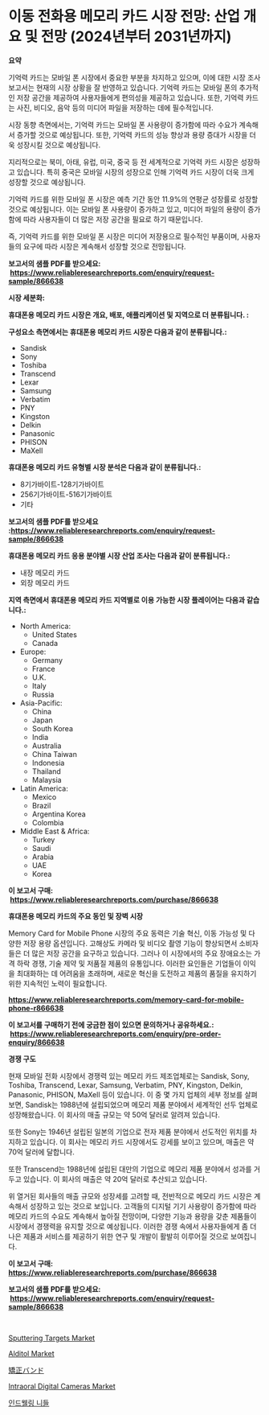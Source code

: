 <p><h1>이동 전화용 메모리 카드 시장 전망: 산업 개요 및 전망 (2024년부터 2031년까지)</h1></p><p><strong>요약</strong></p>
<p><p>기억력 카드는 모바일 폰 시장에서 중요한 부분을 차지하고 있으며, 이에 대한 시장 조사 보고서는 현재의 시장 상황을 잘 반영하고 있습니다. 기억력 카드는 모바일 폰의 추가적인 저장 공간을 제공하여 사용자들에게 편의성을 제공하고 있습니다. 또한, 기억력 카드는 사진, 비디오, 음악 등의 미디어 파일을 저장하는 데에 필수적입니다.</p><p>시장 동향 측면에서는, 기억력 카드는 모바일 폰 사용량이 증가함에 따라 수요가 계속해서 증가할 것으로 예상됩니다. 또한, 기억력 카드의 성능 향상과 용량 증대가 시장을 더욱 성장시킬 것으로 예상됩니다.</p><p>지리적으로는 북미, 아태, 유럽, 미국, 중국 등 전 세계적으로 기억력 카드 시장은 성장하고 있습니다. 특히 중국은 모바일 시장의 성장으로 인해 기억력 카드 시장이 더욱 크게 성장할 것으로 예상됩니다.</p><p>기억력 카드를 위한 모바일 폰 시장은 예측 기간 동안 11.9%의 연평균 성장률로 성장할 것으로 예상됩니다. 이는 모바일 폰 사용량이 증가하고 있고, 미디어 파일의 용량이 증가함에 따라 사용자들이 더 많은 저장 공간을 필요로 하기 때문입니다.</p><p>즉, 기억력 카드를 위한 모바일 폰 시장은 미디어 저장용으로 필수적인 부품이며, 사용자들의 요구에 따라 시장은 계속해서 성장할 것으로 전망됩니다.</p></p>
<p><strong>보고서의 샘플 PDF를 받으세요: &nbsp;<a href="https://www.reliableresearchreports.com/enquiry/request-sample/866638">https://www.reliableresearchreports.com/enquiry/request-sample/866638</a></strong></p>
<p><strong>시장 세분화:</strong></p>
<p><strong> 휴대폰용 메모리 카드 시장은 개요, 배포, 애플리케이션 및 지역으로 더 분류됩니다. :</strong></p>
<p><strong>구성요소 측면에서는 휴대폰용 메모리 카드 시장은 다음과 같이 분류됩니다.:</strong></p>
<p><ul><li>Sandisk</li><li>Sony</li><li>Toshiba</li><li>Transcend</li><li>Lexar</li><li>Samsung</li><li>Verbatim</li><li>PNY</li><li>Kingston</li><li>Delkin</li><li>Panasonic</li><li>PHISON</li><li>MaXell</li></ul></p>
<p><strong> 휴대폰용 메모리 카드 유형별 시장 분석은 다음과 같이 분류됩니다.:</strong></p>
<p><ul><li>8기가바이트-128기가바이트</li><li>256기가바이트-516기가바이트</li><li>기타</li></ul></p>
<p><strong>보고서의 샘플 PDF를 받으세요 :<a href="https://www.reliableresearchreports.com/enquiry/request-sample/866638">https://www.reliableresearchreports.com/enquiry/request-sample/866638</a></strong></p>
<p><strong> 휴대폰용 메모리 카드 응용 분야별 시장 산업 조사는 다음과 같이 분류됩니다.:</strong></p>
<p><ul><li>내장 메모리 카드</li><li>외장 메모리 카드</li></ul></p>
<p><strong>지역 측면에서 휴대폰용 메모리 카드 지역별로 이용 가능한 시장 플레이어는 다음과 같습니다.:</strong></p>
<p><ul>
    <li>
        North America:
        <ul>
            <li>United States</li>
            <li>Canada</li>
        </ul>
    </li>
    <li>
        Europe:
        <ul>
            <li>Germany</li>
            <li>France</li>
            <li>U.K.</li>
            <li>Italy</li>
            <li>Russia</li>
        </ul>
    </li>
    <li>
        Asia-Pacific:
        <ul>
            <li>China</li>
            <li>Japan</li>
            <li>South Korea</li>
            <li>India</li>
            <li>Australia</li>
            <li>China Taiwan</li>
            <li>Indonesia</li>
            <li>Thailand</li>
            <li>Malaysia</li>
        </ul>
    </li>
    <li>
        Latin America:
        <ul>
            <li>Mexico</li>
            <li>Brazil</li>
            <li>Argentina Korea</li>
            <li>Colombia</li>
        </ul>
    </li>
    <li>
        Middle East & Africa:
        <ul>
            <li>Turkey</li>
            <li>Saudi</li>
            <li>Arabia</li>
            <li>UAE</li>
            <li>Korea</li>
        </ul>
    </li>
    </ul></p>
<p><strong>이 보고서 구매: &nbsp;<a href="https://www.reliableresearchreports.com/purchase/866638">https://www.reliableresearchreports.com/purchase/866638</a></strong></p>
<p><strong>휴대폰용 메모리 카드의 주요 동인 및 장벽 시장</strong></p>
<p><p>Memory Card for Mobile Phone 시장의 주요 동력은 기술 혁신, 이동 가능성 및 다양한 저장 용량 옵션입니다. 고해상도 카메라 및 비디오 촬영 기능이 향상되면서 소비자들은 더 많은 저장 공간을 요구하고 있습니다. 그러나 이 시장에서의 주요 장애요소는 가격 하락 경쟁, 기술 제약 및 저품질 제품의 유통입니다. 이러한 요인들은 기업들이 이익을 최대화하는 데 어려움을 초래하며, 새로운 혁신을 도전하고 제품의 품질을 유지하기 위한 지속적인 노력이 필요합니다.</p></p>
<p><strong><a href="https://www.reliableresearchreports.com/memory-card-for-mobile-phone-r866638">https://www.reliableresearchreports.com/memory-card-for-mobile-phone-r866638</a></strong></p>
<p><strong>이 보고서를 구매하기 전에 궁금한 점이 있으면 문의하거나 공유하세요.: &nbsp;<a href="https://www.reliableresearchreports.com/enquiry/pre-order-enquiry/866638">https://www.reliableresearchreports.com/enquiry/pre-order-enquiry/866638</a></strong></p>
<p><strong>경쟁 구도</strong></p>
<p><p>현재 모바일 전화 시장에서 경쟁력 있는 메모리 카드 제조업체로는 Sandisk, Sony, Toshiba, Transcend, Lexar, Samsung, Verbatim, PNY, Kingston, Delkin, Panasonic, PHISON, MaXell 등이 있습니다. 이 중 몇 가지 업체의 세부 정보를 살펴보면, Sandisk는 1988년에 설립되었으며 메모리 제품 분야에서 세계적인 선두 업체로 성장해왔습니다. 이 회사의 매출 규모는 약 50억 달러로 알려져 있습니다. </p><p>또한 Sony는 1946년 설립된 일본의 기업으로 전자 제품 분야에서 선도적인 위치를 차지하고 있습니다. 이 회사는 메모리 카드 시장에서도 강세를 보이고 있으며, 매출은 약 70억 달러에 달합니다. </p><p>또한 Transcend는 1988년에 설립된 대만의 기업으로 메모리 제품 분야에서 성과를 거두고 있습니다. 이 회사의 매출은 약 20억 달러로 추산되고 있습니다. </p><p>위 열거된 회사들의 매출 규모와 성장세를 고려할 때, 전반적으로 메모리 카드 시장은 계속해서 성장하고 있는 것으로 보입니다. 고객들의 디지털 기기 사용량이 증가함에 따라 메모리 카드의 수요도 계속해서 높아질 전망이며, 다양한 기능과 용량을 갖춘 제품들이 시장에서 경쟁력을 유지할 것으로 예상됩니다.  이러한 경쟁 속에서 사용자들에게 좀 더 나은 제품과 서비스를 제공하기 위한 연구 및 개발이 활발히 이루어질 것으로 보여집니다.</p></p>
<p><strong>이 보고서 구매: &nbsp; <a href="https://www.reliableresearchreports.com/purchase/866638">https://www.reliableresearchreports.com/purchase/866638</a></strong></p>
<p><strong>보고서의 샘플 PDF를 받으세요: &nbsp;<a href="https://www.reliableresearchreports.com/enquiry/request-sample/866638">https://www.reliableresearchreports.com/enquiry/request-sample/866638</a></strong><strong></strong></p>
<p>&nbsp;</p>
<p><p><a href="https://www.linkedin.com/pulse/sputtering-targets-market-comprehensive-report-its-share-amp-sfbaf?trackingId=MsFis%2BlLOg4HLDadDhAj1g%3D%3D">Sputtering Targets Market</a></p><p><a href="https://issuu.com/reportprime-2/docs/alditol-market-size-2030.pptx">Alditol Market</a></p><p><a href="https://github.com/EstelWisozk1/Market-Research-Report-List-1/blob/main/171044731095.md">矯正バンド</a></p><p><a href="https://github.com/abdelrhmankishk22/Market-Research-Report-List-4/blob/main/intraoral-digital-cameras-market.md">Intraoral Digital Cameras Market</a></p><p><a href="https://github.com/akzkkws047661437/Market-Research-Report-List-1/blob/main/497034033279.md">인드웰링 니들</a></p></p>